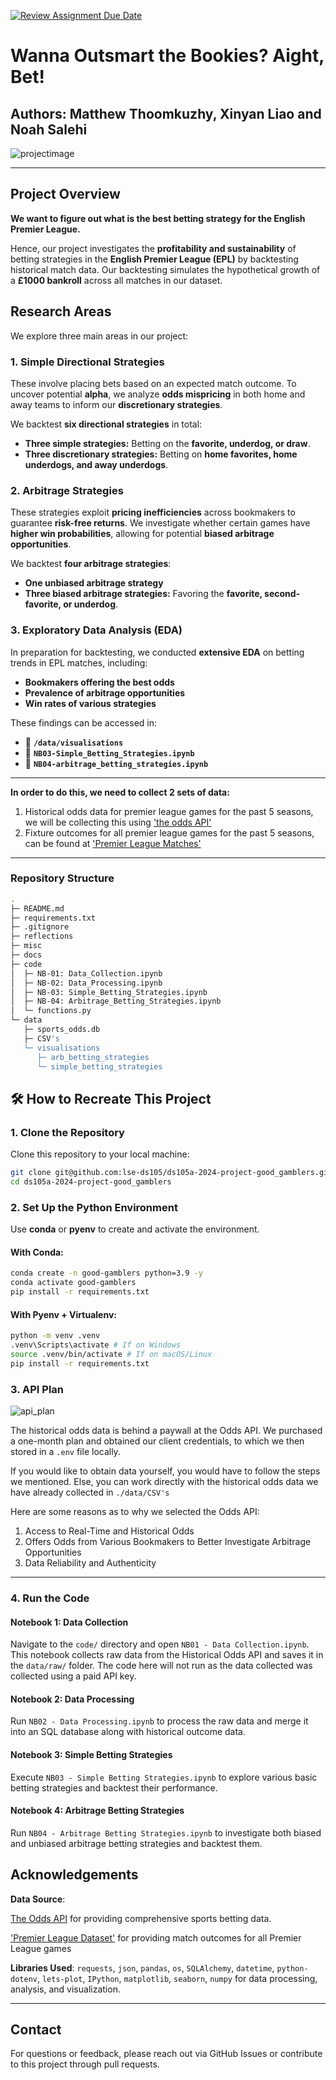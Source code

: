 [![Review Assignment Due Date](https://classroom.github.com/assets/deadline-readme-button-22041afd0340ce965d47ae6ef1cefeee28c7c493a6346c4f15d667ab976d596c.svg)](https://classroom.github.com/a/_SwzfpU1)

# Wanna Outsmart the Bookies? Aight, Bet!

Authors: Matthew Thoomkuzhy, Xinyan Liao and Noah Salehi 
---
![projectimage](./misc/project_image.webp)

---
## Project Overview

**We want to figure out what is the best betting strategy for the English Premier League.**

Hence, our project investigates the **profitability and sustainability** of betting strategies in the **English Premier League (EPL)** by backtesting historical match data. Our backtesting simulates the hypothetical growth of a **£1000 bankroll** across all matches in our dataset.  

## Research Areas  

We explore three main areas in our project:  

### 1. Simple Directional Strategies  
These involve placing bets based on an expected match outcome. To uncover potential **alpha**, we analyze **odds mispricing** in both home and away teams to inform our **discretionary strategies**.  

We backtest **six directional strategies** in total:  
- **Three simple strategies:** Betting on the **favorite, underdog, or draw**.  
- **Three discretionary strategies:** Betting on **home favorites, home underdogs, and away underdogs**.  

### 2. Arbitrage Strategies  
These strategies exploit **pricing inefficiencies** across bookmakers to guarantee **risk-free returns**. We investigate whether certain games have **higher win probabilities**, allowing for potential **biased arbitrage opportunities**.  

We backtest **four arbitrage strategies**:  
- **One unbiased arbitrage strategy**  
- **Three biased arbitrage strategies:** Favoring the **favorite, second-favorite, or underdog**.  

### 3. Exploratory Data Analysis (EDA)  
In preparation for backtesting, we conducted **extensive EDA** on betting trends in EPL matches, including:  
- **Bookmakers offering the best odds**  
- **Prevalence of arbitrage opportunities**  
- **Win rates of various strategies**  

These findings can be accessed in:  
- 📂 **`/data/visualisations`**  
- 📓 **`NB03-Simple_Betting_Strategies.ipynb`**  
- 📓 **`NB04-arbitrage_betting_strategies.ipynb`**  

---
**In order to do this, we need to collect 2 sets of data:** 

1. Historical odds data for premier league games for the past 5 seasons, we will be collecting this using ['the odds API'](https://the-odds-api.com/)
2. Fixture outcomes for all premier league games for the past 5 seasons, can be found at  ['Premier League Matches'](https://www.football-data.co.uk/englandm.php)

---

### Repository Structure
```bash
.
├─ README.md
├─ requirements.txt
├─ .gitignore
├─ reflections
├─ misc
├─ docs
├─ code
│  ├─ NB-01: Data_Collection.ipynb
│  ├─ NB-02: Data_Processing.ipynb
│  ├─ NB-03: Simple_Betting_Strategies.ipynb
│  ├─ NB-04: Arbitrage_Betting_Strategies.ipynb
│  └─ functions.py
└─ data
   ├─ sports_odds.db
   ├─ CSV's
   └─ visualisations
      ├─ arb_betting_strategies
      └─ simple_betting_strategies
```

## 🛠️ How to Recreate This Project

### 1. Clone the Repository  
Clone this repository to your local machine:  
```bash
git clone git@github.com:lse-ds105/ds105a-2024-project-good_gamblers.git
cd ds105a-2024-project-good_gamblers

```
### 2. Set Up the Python Environment  
Use **conda** or **pyenv** to create and activate the environment.

#### With Conda:  
```bash
conda create -n good-gamblers python=3.9 -y
conda activate good-gamblers
pip install -r requirements.txt
```

#### With Pyenv + Virtualenv:
``` bash
python -m venv .venv
.venv\Scripts\activate # If on Windows
source .venv/bin/activate # If on macOS/Linux
pip install -r requirements.txt
```

### 3. API Plan

![api_plan](./misc/api_plan.png)

The historical odds data is behind a paywall at the Odds API. We purchased a one-month plan and obtained our client credentials, to which we then stored in a `.env` file locally.

If you would like to obtain data yourself, you would have to follow the steps we mentioned. Else, you can work directly with the historical odds data we have already collected in `./data/CSV's`

Here are some reasons as to why we selected the Odds API:
1. Access to Real-Time and Historical Odds
2. Offers Odds from Various Bookmakers to Better Investigate Arbitrage Opportunities
3. Data Reliability and Authenticity

---

### 4. Run the Code  

#### Notebook 1: Data Collection  
Navigate to the `code/` directory and open `NB01 - Data Collection.ipynb`.  
This notebook collects raw data from the Historical Odds API and saves it in the `data/raw/` folder.
The code here will not run as the data collected was collected using a paid API key.

#### Notebook 2: Data Processing  
Run `NB02 - Data Processing.ipynb` to process the raw data and merge it into an SQL database along with historical outcome data.  

#### Notebook 3: Simple Betting Strategies  
Execute `NB03 - Simple Betting Strategies.ipynb` to explore various basic betting strategies and backtest their performance.  

#### Notebook 4: Arbitrage Betting Strategies  
Run `NB04 - Arbitrage Betting Strategies.ipynb` to investigate both biased and unbiased arbitrage betting strategies and backtest them.  

## Acknowledgements  
**Data Source**: 

[The Odds API](https://the-odds-api.com/) for providing comprehensive sports betting data.

['Premier League Dataset'](https://www.football-data.co.uk/englandm.php) for providing match outcomes for all Premier League games

**Libraries Used**: `requests`, `json`, `pandas`, `os`, `SQLAlchemy`, `datetime`, `python-dotenv`, `lets-plot`, `IPython`, `matplotlib`, `seaborn`, `numpy` for data processing, analysis, and visualization.  

---

## Contact  
For questions or feedback, please reach out via GitHub Issues or contribute to this project through pull requests.

